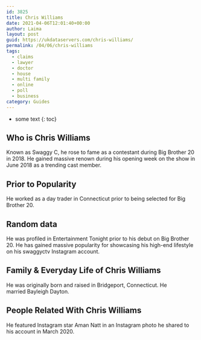 ```yaml
---
id: 3825
title: Chris Williams
date: 2021-04-06T12:01:40+00:00
author: Laima
layout: post
guid: https://ukdataservers.com/chris-williams/
permalink: /04/06/chris-williams
tags:
  - claims
  - lawyer
  - doctor
  - house
  - multi family
  - online
  - poll
  - business
category: Guides
---
```


* some text
{: toc}


## Who is Chris Williams
                  
                  
                  
Known as Swaggy C, he rose to fame as a contestant during Big Brother 20 in 2018. He gained massive renown during his opening week on the show in June 2018 as a trending cast member. 
                  
              
            
              
            
                
                
                
## Prior to Popularity
                  
                  
                  
He worked as a day trader in Connecticut prior to being selected for Big Brother 20. 
                  
              
            
              
            
                
                
                
## Random data
                  
                  
                  
He was profiled in Entertainment Tonight prior to his debut on Big Brother 20. He has gained massive popularity for showcasing his high-end lifestyle on his swaggyctv Instagram account. 
                  
              
            
              
            
                
                
                
## Family & Everyday Life of Chris Williams
                  
                  
                  
He was originally born and raised in Bridgeport, Connecticut. He married Bayleigh Dayton.
                  
              
            
              
            
                
                
                
## People Related With Chris Williams
                  
                  
                  
He featured Instagram star Aman Natt in an Instagram photo he shared to his account in March 2020.
                  
              
            
              
            
                
              
            
              
              
            
            
              
            
          
          
          